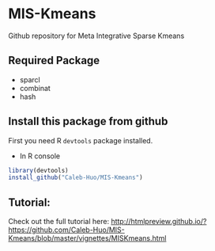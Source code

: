# MIS-Kmeans
Github repository for Meta Integrative Sparse Kmeans

## Required Package
* sparcl
* combinat
* hash

## Install this package from github
First you need R `devtools` package installed.

* In R console
```R
library(devtools)
install_github("Caleb-Huo/MIS-Kmeans") 
```


## Tutorial:

Check out the full tutorial here:
http://htmlpreview.github.io/?https://github.com/Caleb-Huo/MIS-Kmeans/blob/master/vignettes/MISKmeans.html


